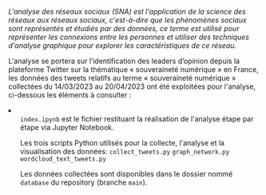<em> L'analyse des réseaux sociaux (SNA) est l'application de la science des réseaux aux réseaux sociaux, c'est-à-dire que les phénomènes sociaux sont représentés et étudiés par des données, ce terme est utilisé pour représenter les connexions entre les personnes et utiliser des techniques d'analyse graphique pour explorer les caractéristiques de ce réseau.</em>

L'analyse se portera sur l’identification des leaders d’opinion depuis la plateforme Twitter sur la thématique « souveraineté numérique » en France, les données des tweets relatifs au terme « souveraineté numérique » collectées du 14/03/2023 au 20/04/2023 ont été exploitées pour l'analyse, ci-dessous les éléments à consulter :
<li>
  <ul><code>index.ipynb</code> est le fichier restituant la réalisation de l'analyse étape par étape via Jupyter Notebook.</ul>  
  <ul>Les trois scripts Python utilisés pour la collecte, l'analyse et la visualisation des données:
<code>collect_tweets.py</code>  
<code>graph_network.py</code>  
<code>wordcloud_text_tweets.py</code></ul>
  <ul>Les données collectées sont disponibles dans le dossier nommé <code>database</code> du repository (branche <code>main</code>).</ul>
</li>
